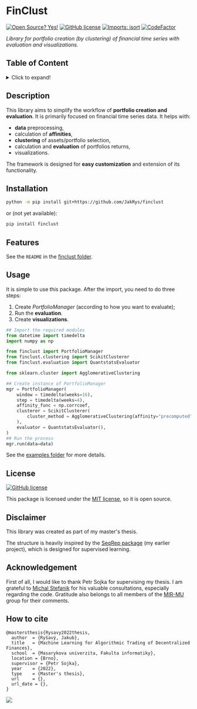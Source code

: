 # FinClust

[![Open Source? Yes!](https://badgen.net/badge/Open%20Source%20%3F/Yes%21/blue?icon=github)](https://github.com/Naereen/badges/)
[![GitHub license](https://img.shields.io/github/license/Naereen/StrapDown.js.svg)](LICENSE)
[![Imports: isort](https://img.shields.io/badge/%20imports-isort-%231674b1?style=flat&labelColor=ef8336)](https://pycqa.github.io/isort/)
[![CodeFactor](https://www.codefactor.io/repository/github/jakrys/finclust/badge)](https://www.codefactor.io/repository/github/jakrys/finclust)

_Library for portfolio creation (by clustering) of financial time series with evaluation and visualizations._

## Table of Content
<details>
<summary>Click to expand!</summary>

- [Table of Content](#table-of-content)
- [Description](#description)
- [Installation](#installation)
- [Features](#features)
- [Usage](#usage)
- [License](#license)
- [Disclaimer](#disclaimer)
- [Acknowledgement](#acknowledgement)
- [How to cite](#how-to-cite)
</details>


## Description

This library aims to simplify the workflow of **portfolio creation and evaluation**. It is primarily focused on financial time series data. It helps with:

- **data** preprocessing,
- calculation of **affinities**,
- **clustering** of assets/portfolio selection,
- calculation and **evaluation** of portfolios returns,
- visualizations.


The framework is designed for **easy customization** and extension of its functionality.


## Installation

```bash
python -m pip install git+https://github.com/JakRys/finclust
```
or (not yet available):
```bash
pip install finclust
```

## Features
See the `README` in the [finclust folder](finclust).


## Usage
It is simple to use this package. After the import, you need to do three steps:

1. Create _PortfolioManager_ (according to how you want to evaluate);
2. Run the **evaluation**.
3. Create **visualizations**.

```python
## Import the required modules
from datetime import timedelta
import numpy as np

from finclust import PortfolioManager
from finclust.clustering import ScikitClusterer
from finclust.evaluation import QuantstatsEvaluator

from sklearn.cluster import AgglomerativeClustering

## Create instance of PortfolioManager
mgr = PortfolioManager(
    window = timedelta(weeks=16),
    step = timedelta(weeks=4),
    affinity_func = np.corrcoef,
    clusterer = ScikitClusterer(
        cluster_method = AgglomerativeClustering(affinity="precomputed", linkage="single", n_clusters=5),
    ),
    evaluator = QuantstatsEvaluator(),
)
## Run the process
mgr.run(data=data)
```
See the [examples folder](examples) for more details.


## License
[![GitHub license](https://img.shields.io/github/license/Naereen/StrapDown.js.svg)](LICENSE)

This package is licensed under the [MIT license](LICENSE), so it is open source.

## Disclaimer
This library was created as part of my master's thesis.

The structure is heavily inspired by the [SeqRep package](https://github.com/MIR-MU/seqrep) (my earlier project), which is designed for supervised learning.


## Acknowledgement

First of all, I would like to thank Petr Sojka for supervising my thesis. I am grateful to [Michal Stefanik](https://github.com/stefanik12) for his valuable consultations, especially regarding the code. Gratitude also belongs to all members of the [MIR-MU](https://github.com/MIR-MU/) group for their comments.

## How to cite
```
@mastersthesis{Rysavy2022thesis,
  author  = {Ryšavý, Jakub},
  title   = {Machine Learning for Algorithmic Trading of Decentralized Finances},
  school  = {Masarykova univerzita, Fakulta informatiky},
  location = {Brno},
  supervisor = {Petr Sojka},
  year    = {2022},
  type    = {Master's thesis},
  url     = {},
  url_date = {},
}
```



[![](https://img.shields.io/badge/back%20to%20top-%E2%86%A9-blue)](#finclust)

